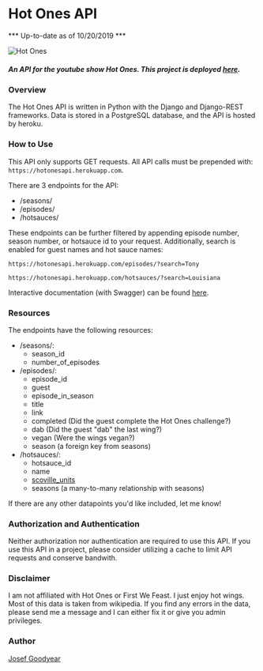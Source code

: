 # Hot Ones API
*** Up-to-date as of 10/20/2019 ***

![Hot Ones](https://upload.wikimedia.org/wikipedia/en/thumb/2/23/Hot_Ones_by_First_We_Feast_logo.svg/500px-Hot_Ones_by_First_We_Feast_logo.svg.png)
##### An API for the youtube show Hot Ones. This project is deployed [here](https://hotonesapi.herokuapp.com/). 
### Overview
The Hot Ones API is written in Python with the Django and Django-REST frameworks. Data is stored in a PostgreSQL database, and the API is hosted by heroku. 
### How to Use
This API only supports GET requests. All API calls must be prepended with: ```https://hotonesapi.herokuapp.com```.

There are 3 endpoints for the API:
  * /seasons/
  * /episodes/
  * /hotsauces/
  
These endpoints can be further filtered by appending episode number, season number, or hotsauce id to your request. Additionally, search is enabled for guest names and hot sauce names:

```https://hotonesapi.herokuapp.com/episodes/?search=Tony```

```https://hotonesapi.herokuapp.com/hotsauces/?search=Louisiana```

Interactive documentation (with Swagger) can be found [here](https://hotonesapi.herokuapp.com/documentation).
### Resources
The endpoints have the following resources:
* /seasons/:
  * season_id
  * number_of_episodes
* /episodes/:
  * episode_id 
  * guest
  * episode_in_season
  * title
  * link
  * completed (Did the guest complete the Hot Ones challenge?)
  * dab (Did the guest "dab" the last wing?)
  * vegan (Were the wings vegan?)
  * season (a foreign key from seasons)
* /hotsauces/:
  * hotsauce_id
  * name
  * [scoville_units](https://en.wikipedia.org/wiki/Scoville_scale)
  * seasons (a many-to-many relationship with seasons)
  
If there are any other datapoints you'd like included, let me know!


### Authorization and Authentication
Neither authorization nor authentication are required to use this API. If you use this API in a project, please consider utilizing a cache to limit API requests and conserve bandwith.
### Disclaimer
I am not affiliated with Hot Ones or First We Feast. I just enjoy hot wings. Most of this data is taken from wikipedia. If you find any errors in the data, please send me a message and I can either fix it or give you admin privileges.
### Author
[Josef Goodyear](https://github.com/JosefGoodyear/)
